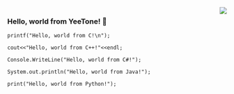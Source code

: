 <img align="right" src="https://github-readme-stats.vercel.app/api?username=YeeTone&show_icons=true&icon_color=CE1D2D&text_color=718096&bg_color=ffffff&hide_title=true" /> 

### Hello, world from YeeTone! 👋  

```
printf("Hello, world from C!\n");  
  
cout<<"Hello, world from C++!"<<endl;  
  
Console.WriteLine("Hello, world from C#!");  
  
System.out.println("Hello, world from Java!");  
  
print("Hello, world from Python!");  
```


<!--
**YeeTone/YeeTone** is a ✨ _special_ ✨ repository because its `README.md` (this file) appears on your GitHub profile.

Here are some ideas to get you started:

- 🔭 I’m currently working on ...
- 🌱 I’m currently learning ...
- 👯 I’m looking to collaborate on ...
- 🤔 I’m looking for help with ...
- 💬 Ask me about ...
- 📫 How to reach me: ...
- 😄 Pronouns: ...
- ⚡ Fun fact: ...
-->
